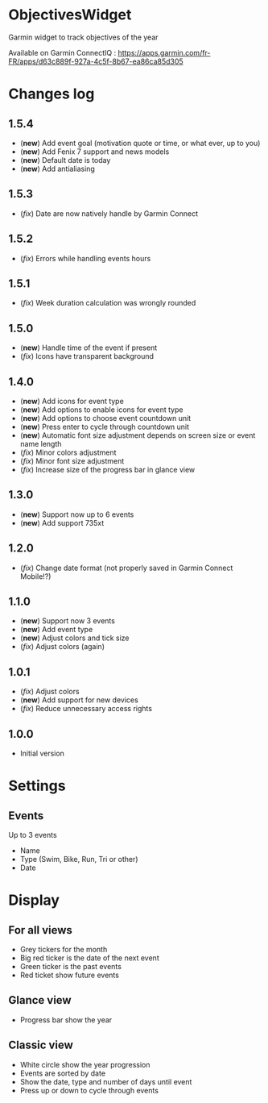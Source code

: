 # ObjectivesWidget
Garmin widget to track objectives of the year

Available on Garmin ConnectIQ : https://apps.garmin.com/fr-FR/apps/d63c889f-927a-4c5f-8b67-ea86ca85d305

# Changes log
## 1.5.4
* (**new**) Add event goal (motivation quote or time, or what ever,  up to you)
* (**new**) Add Fenix 7 support and news models
* (**new**) Default date is today
* (**new**) Add antialiasing

## 1.5.3
* (*fix*) Date are now natively handle by Garmin Connect

## 1.5.2
* (*fix*) Errors while handling events hours

## 1.5.1
* (*fix*) Week duration calculation was wrongly rounded

## 1.5.0
* (**new**) Handle time of the event if present
* (*fix*) Icons have transparent background

## 1.4.0
* (**new**) Add icons for event type
* (**new**) Add options to enable icons for event type
* (**new**) Add options to choose event countdown unit
* (**new**) Press enter to cycle through countdown unit
* (**new**) Automatic font size adjustment depends on screen size or event name length
* (*fix*) Minor colors adjustment
* (*fix*) Minor font size adjustment
* (*fix*) Increase size of the progress bar in glance view

## 1.3.0
* (**new**) Support now up to 6 events
* (**new**) Add support 735xt

## 1.2.0
* (*fix*) Change date format (not properly saved in Garmin Connect Mobile!?)

## 1.1.0
* (**new**) Support now 3 events
* (**new**) Add event type
* (**new**) Adjust colors and tick size
* (*fix*) Adjust colors (again)

## 1.0.1
* (*fix*) Adjust colors
* (**new**) Add support for new devices
* (*fix*) Reduce unnecessary access rights

## 1.0.0
* Initial version

# Settings

## Events
Up to 3 events
* Name
* Type (Swim, Bike, Run, Tri or other)
* Date

# Display
## For all views
* Grey tickers for the month
* Big red ticker is the date of the next event
* Green ticker is the past events
* Red ticket show future events

## Glance view
* Progress bar show the year

## Classic view
* White circle show the year progression
* Events are sorted by date
* Show the date, type and number of days until event
* Press up or down to cycle through events